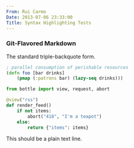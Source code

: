 ```yaml
---
From: Rui Carmo
Date: 2013-07-06 23:33:00
Title: Syntax Highlighting Tests
---
```


### Git-Flavored Markdown

The standard triple-backquote form.

```clojure
; parallel consumption of perishable resources
(defn foo [bar drinks]
    (pmap (:patrons bar) (lazy-seq drinks)))
```

```python
from bottle import view, request, abort

@view("rss")
def render_feed()
    if not items:
        abort("418", "I'm a teapot")
    else:
        return {"items": items}
```

This should be a plain text line.
